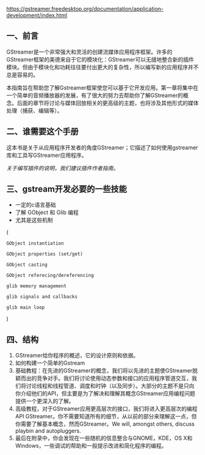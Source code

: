 https://gstreamer.freedesktop.org/documentation/application-development/index.html

## 一、前言

GStreamer是一个非常强大和灵活的创建流媒体应用程序框架。许多的GStreamer框架的美德来自于它的模块化：GStreamer可以无缝地整合新的插件模块。但由于模块化和功耗往往要付出更大的复杂性，所以编写新的应用程序并不总是容易的。

本指南旨在帮助您了解Gstreamer框架使您可以基于它开发应用。第一章将集中在一个简单的音频播放器的发展，有了很大的努力去帮助你了解GStreamer的概念。后面的章节将讨论与媒体回放相关的更高级的主题，也将涉及其他形式的媒体处理（捕获、编辑等）。 

## 二、谁需要这个手册

这本书是关于从应用程序开发者的角度GStreamer；它描述了如何使用gstreamer库和工具写GStreamer应用程序。

*关于编写插件的说明，我们建议插件作者指南。*

## 三、gstream开发必要的一些技能
- 一定的c语言基础
- 了解 GObject 和 Glib 编程
- 尤其是这些机制

(

    GObject instantiation

    GObject properties (set/get)

    GObject casting

    GObject referecing/dereferencing

    glib memory management

    glib signals and callbacks

    glib main loop
)

## 四、结构

1. GStreamer给你程序的概述，它的设计原则和依据。 
2. 如何构建一个简单的Gstream
3. 基础教程：在先进的GStreamer的概念，我们将以先进的主题使GStreamer脱颖而出的竞争对手。我们将讨论使用动态参数和接口的应用程序管道交互，我们将讨论线程和线程管道、调度和时钟（以及同步）。大部分的主题不是只向你介绍他们的API，但主要是为了解决和理解其概念GStreamer应用编程问题提供一个更深入的了解。
4. 高级教程，对于GStreamer应用更高层次的接口，我们将进入更高层次的编程API GStreamer。你不需要知道所有的细节，从以前的部分来理解这一点，但你需要了解基本概念，然而GStreamer。We will, amongst others, discuss playbin and autopluggers.
5. 最后在附录中，你会发现在一些随机的信息整合与GNOME，KDE，OS X和Windows，一些调试的帮助和一般提示改进和简化程序的编程。